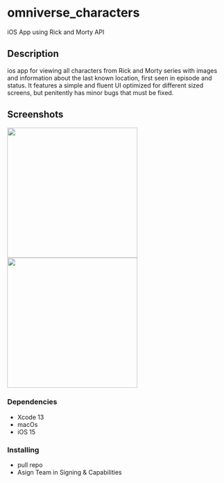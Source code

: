 # omniverse_characters
iOS App using Rick and Morty API

## Description

ios app for viewing all characters from Rick and Morty series with images and information about the last known location, first seen in episode and status. It features a simple and fluent UI optimized for different sized screens, but penitently has minor bugs that must be fixed.

## Screenshots

<img src="https://i.ibb.co/X3DL7jT/screenshot-01.png" width="300"> <img src="https://i.ibb.co/mvBhrhW/screenshot-02.png" width="300">

### Dependencies

* Xcode 13
* macOs
* iOS 15

### Installing

* pull repo
* Asign Team in Signing & Capabilities

